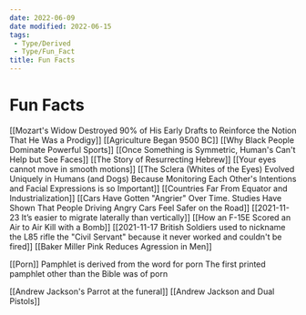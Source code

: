 ```yaml
---
date: 2022-06-09
date modified: 2022-06-15
tags:
 - Type/Derived
 - Type/Fun_Fact
title: Fun Facts
---
```


# Fun Facts
[[Mozart's Widow Destroyed 90% of His Early Drafts to Reinforce the Notion That He Was a Prodigy]]
[[Agriculture Began 9500 BC]]
[[Why Black People Dominate Powerful Sports]]
[[Once Something is Symmetric, Human's Can't Help but See Faces]]
[[The Story of Resurrecting Hebrew]]
[[Your eyes cannot move in smooth motions]]
[[The Sclera (Whites of the Eyes) Evolved Uniquely in Humans (and Dogs) Because Monitoring Each Other's Intentions and Facial Expressions is so Important]]
[[Countries Far From Equator and Industrialization]]
[[Cars Have Gotten "Angrier" Over Time. Studies Have Shown That People Driving Angry Cars Feel Safer on the Road]]
[[2021-11-23 It’s easier to migrate laterally than vertically]]
[[How an F-15E Scored an Air to Air Kill with a Bomb]]
[[2021-11-17 British Soldiers used to nickname the L85 rifle the "Civil Servant" because it never worked and couldn't be fired]]
[[Baker Miller Pink Reduces Agression in Men]]

[[Porn]]
	Pamphlet is derived from the word for porn
	The first printed pamphlet other than the Bible was of porn

[[Andrew Jackson's Parrot at the funeral]]
[[Andrew Jackson and Dual Pistols]]